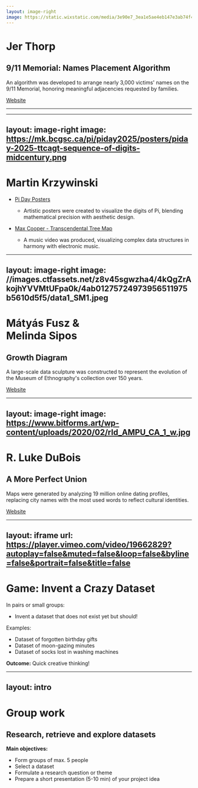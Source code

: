 ```yaml
---
layout: image-right
image: https://static.wixstatic.com/media/3e90e7_3ea1e5ae4eb147e3ab74f495e222747e~mv2.jpg/v1/fill/w_1236,h_820,al_c,q_85,enc_auto/3e90e7_3ea1e5ae4eb147e3ab74f495e222747e~mv2.jpg
---
```


# Jer Thorp
## 9/11 Memorial: Names Placement Algorithm

An algorithm was developed to arrange nearly 3,000 victims' names on the 9/11 Memorial, honoring meaningful adjacencies requested by families.

[Website](https://www.jerthorp.me/memorial)

---

---
layout: image-right
image: https://mk.bcgsc.ca/pi/piday2025/posters/piday-2025-ttcagt-sequence-of-digits-midcentury.png
---

# Martin Krzywinski

  - [Pi Day Posters](https://mk.bcgsc.ca/pi/piday2015/posters.mhtml)
    - Artistic posters were created to visualize the digits of Pi, blending mathematical precision with aesthetic design.

  - [Max Cooper - Transcendental Tree Map](https://www.youtube.com/watch?v=O7bKq03bAsg)
    - A music video was produced, visualizing complex data structures in harmony with electronic music.

---
layout: image-right
image: //images.ctfassets.net/z8v45sgwzha4/4kQgZrAkojhYVVMtUFpa0k/4ab01275724973956511975b5610d5f5/data1_SM1.jpeg
---

# Mátyás Fusz & <br> Melinda Sipos
## Growth Diagram

A large-scale data sculpture was constructed to represent the evolution of the Museum of Ethnography's collection over 150 years.

[Website](https://www.melindasipos.net/?/0/growth_diagram)

---
layout: image-right
image: https://www.bitforms.art/wp-content/uploads/2020/02/rld_AMPU_CA_1_w.jpg
---

# R. Luke DuBois
## A More Perfect Union

Maps were generated by analyzing 19 million online dating profiles, replacing city names with the most used words to reflect cultural identities.

[Website](https://www.lukedubois.com/projects-2/perfect)

---
layout: iframe
url: https://player.vimeo.com/video/19662829?autoplay=false&muted=false&loop=false&byline=false&portrait=false&title=false
---


# Game: Invent a Crazy Dataset

In pairs or small groups:
- Invent a dataset that does not exist yet but should!

Examples:
- Dataset of forgotten birthday gifts
- Dataset of moon-gazing minutes
- Dataset of socks lost in washing machines

**Outcome:** Quick creative thinking!

---
layout: intro
---

# Group work
## Research, retrieve and explore datasets

**Main objectives:**

- Form groups of max. 5 people
- Select a dataset
- Formulate a research question or theme
- Prepare a short presentation (5-10 min) of your project idea

